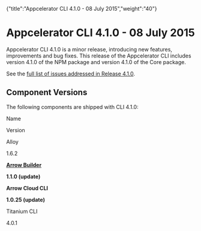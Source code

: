 {"title":"Appcelerator CLI 4.1.0 - 08 July 2015","weight":"40"} 

# Appcelerator CLI 4.1.0 - 08 July 2015

Appcelerator CLI 4.1.0 is a minor release, introducing new features, improvements and bug fixes. This release of the Appcelerator CLI includes version 4.1.0 of the NPM package and version 4.1.0 of the Core package.

See the [full list of issues addressed in Release 4.1.0](https://jira.appcelerator.org/issues/?filter=16885).

## Component Versions

The following components are shipped with CLI 4.1.0:

Name

Version

Alloy

1.6.2

**[Arrow Builder](/docs/appc/Axway_API_Builder/API_Builder/API_Builder_Release_Notes/)**

**1.1.0 (update)**

**Arrow Cloud CLI**

**1.0.25 (update)**

Titanium CLI

4.0.1